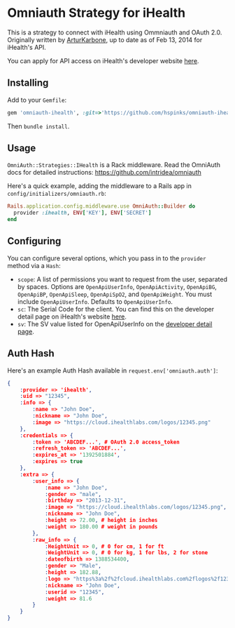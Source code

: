 # Omniauth Strategy for iHealth
This is a strategy to connect with iHealth using Ommniauth and OAuth 2.0. Originally written by [ArturKarbone](https://github.com/ArturKarbone), up to date as of Feb 13, 2014 for iHealth's API.

You can apply for API access on iHealth's developer website [here](http://developer.ihealthlabs.com).


## Installing

Add to your `Gemfile`:

```ruby
gem 'omniauth-ihealth', :git=>'https://github.com/hspinks/omniauth-ihealth.git'
```

Then `bundle install`.

## Usage

`OmniAuth::Strategies::IHealth` is a Rack middleware. Read the OmniAuth docs for detailed instructions: https://github.com/intridea/omniauth

Here's a quick example, adding the middleware to a Rails app in `config/initializers/omniauth.rb`:

```ruby
Rails.application.config.middleware.use OmniAuth::Builder do
  provider :ihealth, ENV['KEY'], ENV['SECRET']
end
```


## Configuring

You can configure several options, which you pass in to the `provider` method via a `Hash`:

* `scope`: A list of permissions you want to request from the user, separated by spaces. Options are `OpenApiUserInfo`, `OpenApiActivity`, `OpenApiBG`, `OpenApiBP`, `OpenApiSleep`, `OpenApiSpO2`, and `OpenApiWeight`. You must include `OpenApiUserInfo`. Defaults to `OpenApiUserInfo`.
* `sc`: The Serial Code for the client. You can find this on the developer detail page on iHealth's website [here](http://developer.ihealthlabs.com/developerdetailpage.htm).
* `sv`: The SV value listed for OpenApiUserInfo on the [developer detail page](http://developer.ihealthlabs.com/developerdetailpage.htm).

## Auth Hash

Here's an example Auth Hash available in `request.env['omniauth.auth']`:

```json
{
	:provider => 'ihealth',
	:uid => "12345",
	:info => {
		:name => "John Doe",
		:nickname => "John Doe",
		:image => "https://cloud.ihealthlabs.com/logos/12345.png"
	},
	:credentials => {
		:token => 'ABCDEF...', # OAuth 2.0 access_token
		:refresh_token => 'ABCDEF...',
		:expires_at => '1392501884',
		:expires => true
	},
	:extra => {
		:user_info => {
			:name => "John Doe",
			:gender => "male",
			:birthday => "2013-12-31",
			:image => "https://cloud.ihealthlabs.com/logos/12345.png",
			:nickname => "John Doe",
			:height => 72.00, # height in inches
			:weight => 180.00 # weight in pounds
		},
		:raw_info => {
			:HeightUnit => 0, # 0 for cm, 1 for ft
			:WeightUnit => 0, # 0 for kg, 1 for lbs, 2 for stone
			:dateofbirth => 1388534400,
			:gender => "Male",
			:height => 182.88,
			:logo => "https%3a%2f%2fcloud.ihealthlabs.com%2flogos%2f12345.png",
			:nickname => "John Doe",
			:userid => "12345",
			:weight => 81.6
		}
	}
}
```
